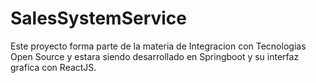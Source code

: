 # SalesSystemService
Este proyecto forma parte de la materia de Integracion con Tecnologias Open Source y estara siendo desarrollado en Springboot y su interfaz grafica con ReactJS.
